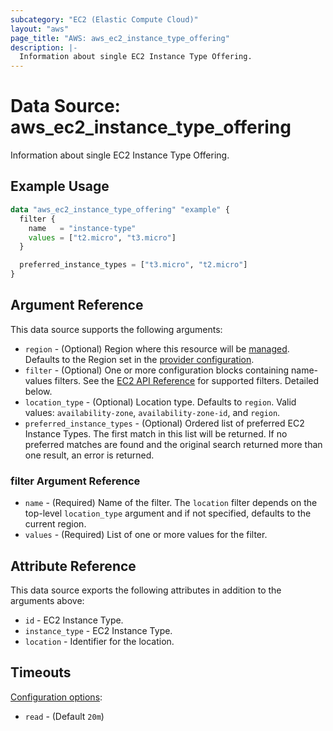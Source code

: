 ```yaml
---
subcategory: "EC2 (Elastic Compute Cloud)"
layout: "aws"
page_title: "AWS: aws_ec2_instance_type_offering"
description: |-
  Information about single EC2 Instance Type Offering.
---
```


# Data Source: aws_ec2_instance_type_offering

Information about single EC2 Instance Type Offering.

## Example Usage

```terraform
data "aws_ec2_instance_type_offering" "example" {
  filter {
    name   = "instance-type"
    values = ["t2.micro", "t3.micro"]
  }

  preferred_instance_types = ["t3.micro", "t2.micro"]
}
```

## Argument Reference

This data source supports the following arguments:

* `region` - (Optional) Region where this resource will be [managed](https://docs.aws.amazon.com/general/latest/gr/rande.html#regional-endpoints). Defaults to the Region set in the [provider configuration](https://registry.terraform.io/providers/hashicorp/aws/latest/docs#aws-configuration-reference).
* `filter` - (Optional) One or more configuration blocks containing name-values filters. See the [EC2 API Reference](https://docs.aws.amazon.com/AWSEC2/latest/APIReference/API_DescribeInstanceTypeOfferings.html) for supported filters. Detailed below.
* `location_type` - (Optional) Location type. Defaults to `region`. Valid values: `availability-zone`, `availability-zone-id`, and `region`.
* `preferred_instance_types` - (Optional) Ordered list of preferred EC2 Instance Types. The first match in this list will be returned. If no preferred matches are found and the original search returned more than one result, an error is returned.

### filter Argument Reference

* `name` - (Required) Name of the filter. The `location` filter depends on the top-level `location_type` argument and if not specified, defaults to the current region.
* `values` - (Required) List of one or more values for the filter.

## Attribute Reference

This data source exports the following attributes in addition to the arguments above:

* `id` - EC2 Instance Type.
* `instance_type` - EC2 Instance Type.
* `location` - Identifier for the location.

## Timeouts

[Configuration options](https://developer.hashicorp.com/terraform/language/resources/syntax#operation-timeouts):

- `read` - (Default `20m`)

